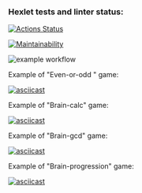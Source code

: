 ### Hexlet tests and linter status:
[![Actions Status](https://github.com/mbgoodguy/python-project-lvl1/workflows/hexlet-check/badge.svg)](https://github.com/mbgoodguy/python-project-lvl1/actions)

[![Maintainability](https://api.codeclimate.com/v1/badges/4ec1913d5136465d3030/maintainability)](https://codeclimate.com/github/mbgoodguy/python-project-lvl1/maintainability)

![example workflow](https://github.com/mbgoodguy/python-project-lvl1/actions/workflows/flake8.yml/badge.svg)

Example of "Even-or-odd " game:

[![asciicast](https://asciinema.org/a/458264.svg)](https://asciinema.org/a/458264?speed=2)

Example of "Brain-calc" game:

[![asciicast](https://asciinema.org/a/458265.svg)](https://asciinema.org/a/458265?speed=2)

Example of "Brain-gcd" game:

[![asciicast](https://asciinema.org/a/458268.svg)](https://asciinema.org/a/458268?speed=2)

Example of "Brain-progression" game:

[![asciicast](https://asciinema.org/a/458270.svg)](https://asciinema.org/a/458270?speed=2)


